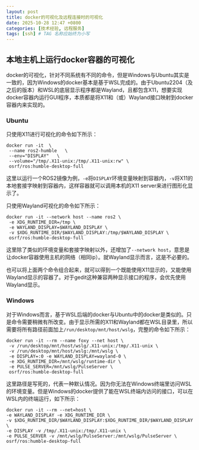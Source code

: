 ```yaml
---
layout: post
title: docker的可视化及远程连接时的可视化
date: 2025-10-28 12:47 +0800
categories: [技术经验, 远程服务]
tags: [ssh] # TAG 名称应始终为小写
---
```


## 本地主机上运行docker容器的可视化

docker的可视化，针对不同系统有不同的命令，但是Windows与Ubuntu其实是一致的，因为Windows的docker基本是基于WSL完成的。由于Ubuntu2204（及之后的版本）和WSL的底层显示程序都是Wayland，且都包含X11，想要实现docker容器内运行GUI程序，本质都是将X11和（或）Wayland接口映射到docker容器内来实现的。

### Ubuntu  
只使用X11进行可视化的命令如下所示：
```shell
docker run -it  \
 --name ros2-humble   \
 --env="DISPLAY"   \
 --volume="/tmp/.X11-unix:/tmp/.X11-unix:rw" \
 osrf/ros:humble-desktop-full
```
这里以运行一个ROS2镜像为例，`-e`将`DISPLAY`环境变量映射到容器内，`-v`将X11的本地套接字映射到容器内，这样容器就可以调用本机的X11 server来进行图形化显示了。

只使用Wayland可视化的命令如下所示：
```shell
docker run -it --network host --name ros2 \
 -e XDG_RUNTIME_DIR=/tmp \
 -e WAYLAND_DISPLAY=$WAYLAND_DISPLAY \
 -v $XDG_RUNTIME_DIR/$WAYLAND_DISPLAY:/tmp/$WAYLAND_DISPLAY \
 osrf/ros:humble-desktop-full
```
这里除了类似的环境变量和套接字映射以外，还增加了`--network host`，意思是让docker容器使用主机的网络（相同ip）。就Wayland显示而言，这是不必要的。

也可以将上面两个命令组合起来，就可以得到一个既能使用X11显示的，又能使用Wayland显示的容器了。对于gedit这种兼容两种显示接口的程序，会优先使用Wayland显示。

### Windows
对于Windows而言，基于WSL后端的docker与Ubuntu中的docker是类似的。只是命令需要稍微有所改变。由于显示所需的X11和Wayland都在WSL目录里，所以需要将所有路径前面加上`/run/desktop/mnt/host/wslg`，完整的命令如下所示：
```shell
docker run -it --rm --name foxy --net host \
 -v /run/desktop/mnt/host/wslg/.X11-unix:/tmp/.X11-unix \
 -v /run/desktop/mnt/host/wslg:/mnt/wslg \ 
 -e DISPLAY=:0 -e WAYLAND_DISPLAY=wayland-0 \ 
 -e XDG_RUNTIME_DIR=/mnt/wslg/runtime-dir \ 
 -e PULSE_SERVER=/mnt/wslg/PulseServer \ 
 osrf/ros:humble-desktop-full
```
这里路径是写死的，代表一种默认情况。因为你无法在Windows终端里访问WSL的环境变量。但是Windows的docker提供了能在WSL终端内访问的接口，可以在WSL内的终端运行，如下所示：
```shell
docker run -it --rm --net=host \ 
-e WAYLAND_DISPLAY -e XDG_RUNTIME_DIR \ 
-v $XDG_RUNTIME_DIR/$WAYLAND_DISPLAY:$XDG_RUNTIME_DIR/$WAYLAND_DISPLAY \ 
-e DISPLAY -v /tmp/.X11-unix:/tmp/.X11-unix \ 
-e PULSE_SERVER -v /mnt/wslg/PulseServer:/mnt/wslg/PulseServer \ 
osrf/ros:humble-desktop-full
```